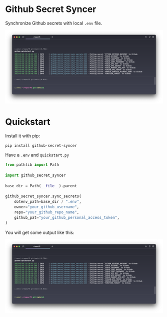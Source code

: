 # Github Secret Syncer

Synchronize Github secrets with local `.env` file.

![Screenshot](https://raw.githubusercontent.com/thejimmylin/github-secret-syncer/master/docs/quickstart.png)

# Quickstart

Install it with pip:

```
pip install github-secret-syncer
```

Have a `.env` and `quickstart.py`

```python
from pathlib import Path

import github_secret_syncer

base_dir = Path(__file__).parent

github_secret_syncer.sync_secrets(
    dotenv_path=base_dir / ".env",
    owner="your_github_username",
    repo="your_github_repo_name",
    github_pat="your_github_personal_access_token",
)
```

You will get some output like this:

![Screenshot](https://raw.githubusercontent.com/thejimmylin/github-secret-syncer/master/docs/quickstart.png)

